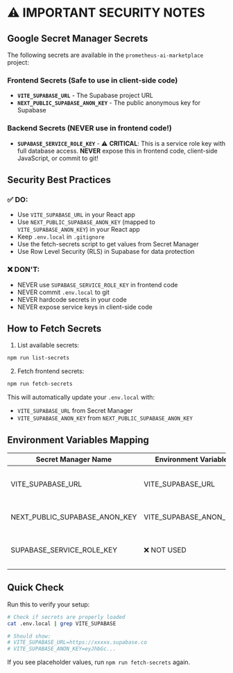 # ⚠️ IMPORTANT SECURITY NOTES

## Google Secret Manager Secrets

The following secrets are available in the `prometheus-ai-marketplace` project:

### Frontend Secrets (Safe to use in client-side code)
- **`VITE_SUPABASE_URL`** - The Supabase project URL
- **`NEXT_PUBLIC_SUPABASE_ANON_KEY`** - The public anonymous key for Supabase

### Backend Secrets (NEVER use in frontend code!)
- **`SUPABASE_SERVICE_ROLE_KEY`** - ⚠️ **CRITICAL**: This is a service role key with full database access. **NEVER** expose this in frontend code, client-side JavaScript, or commit to git!

## Security Best Practices

### ✅ DO:
- Use `VITE_SUPABASE_URL` in your React app
- Use `NEXT_PUBLIC_SUPABASE_ANON_KEY` (mapped to `VITE_SUPABASE_ANON_KEY`) in your React app
- Keep `.env.local` in `.gitignore`
- Use the fetch-secrets script to get values from Secret Manager
- Use Row Level Security (RLS) in Supabase for data protection

### ❌ DON'T:
- NEVER use `SUPABASE_SERVICE_ROLE_KEY` in frontend code
- NEVER commit `.env.local` to git
- NEVER hardcode secrets in your code
- NEVER expose service keys in client-side code

## How to Fetch Secrets

1. List available secrets:
```bash
npm run list-secrets
```

2. Fetch frontend secrets:
```bash
npm run fetch-secrets
```

This will automatically update your `.env.local` with:
- `VITE_SUPABASE_URL` from Secret Manager
- `VITE_SUPABASE_ANON_KEY` from `NEXT_PUBLIC_SUPABASE_ANON_KEY`

## Environment Variables Mapping

| Secret Manager Name | Environment Variable | Usage |
|-------------------|---------------------|--------|
| VITE_SUPABASE_URL | VITE_SUPABASE_URL | Frontend - Supabase URL |
| NEXT_PUBLIC_SUPABASE_ANON_KEY | VITE_SUPABASE_ANON_KEY | Frontend - Public anon key |
| SUPABASE_SERVICE_ROLE_KEY | ❌ NOT USED | Backend only - Full access |

## Quick Check

Run this to verify your setup:
```bash
# Check if secrets are properly loaded
cat .env.local | grep VITE_SUPABASE

# Should show:
# VITE_SUPABASE_URL=https://xxxxx.supabase.co
# VITE_SUPABASE_ANON_KEY=eyJhbGc...
```

If you see placeholder values, run `npm run fetch-secrets` again.